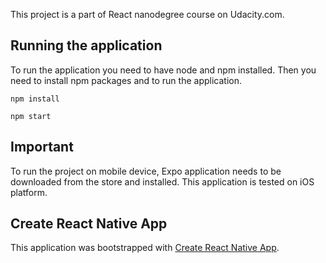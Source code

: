 This project is a part of React nanodegree course on Udacity.com.

## Running the application

To run the application you need to have node and npm installed. Then you need to install npm packages and to run the application.

```
npm install
```

```
npm start
```

## Important
To run the project on mobile device, Expo application needs to be downloaded from the store and installed. This application is tested on iOS platform.

## Create React Native App

This application was bootstrapped with [Create React Native App](https://github.com/react-community/create-react-native-app).
